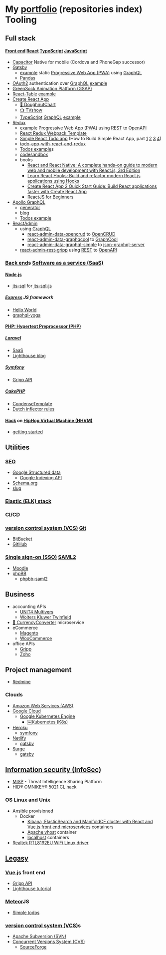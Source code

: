 # My [portfolio](https://github.com/noud/portfolio/blob/master/README.md) (repositories index) Tooling

## Full stack

#### [Front end](https://github.com/noud/frontend) [React](https://reactjs.org) [TypeScript](https://en.wikipedia.org/wiki/TypeScript) [JavaScript](https://en.wikipedia.org/wiki/JavaScript)

- [Capacitor](https://capacitor.ionicframework.com/docs) Native for mobile (Cordova and PhoneGap successor)
- [Gatsby](https://www.gatsbyjs.org)
    - [example](https://github.com/noud/gatsby-graphql-gripp) static [Progressive Web App (PWA)](https://en.wikipedia.org/wiki/Progressive_web_applications) using [GraphQL](https://graphql.org)
    - [Pandas](https://github.com/noud/gatsby-starter-hello-world-pandas)
- [OAuth2](https://en.wikipedia.org/wiki/OAuth#OAuth_2.0) authentication over [GraphQL](https://lighthouse-passport-auth.web.app) [example](https://github.com/noud/frontend)
- [GreenSock Animation Platform (GSAP)](https://github.com/noud/react-gsap-example)
- [React-Table](https://react-table.js.org) [example](https://github.com/noud/frontend)
- [Create React App](https://create-react-app.dev)
    - [🍩 DoughnutChart](https://github.com/noud/cra-chartjs)
    - [📺 TVshow](https://github.com/noud/cra-tv-show)
    - [TypeScript](https://en.wikipedia.org/wiki/TypeScript) [GraphQL](https://graphql.org) [example](https://github.com/noud/cra-typescript-graphql)
- [Redux](https://redux.js.org)
    - [example](https://github.com/noud/react-redux-rest-openapi-gripp) [Progressive Web App (PWA)](https://en.wikipedia.org/wiki/Progressive_web_applications) using [REST](https://en.wikipedia.org/wiki/REST) to [OpenAPI](https://swagger.io/specification)
    - [React Redux Webpack Template](https://github.com/noud/react-redux-webpack-template)
    - [Simple React Todo app](https://github.com/noud/example-react-todo-app) (How to Build Simple React App, part [1](https://kolosek.com/building-simple-react-app-part-1) [2](https://dev.to/neshaz/building-a-simple-re) [3](https://kolosek.com/building-simple-react-app-part-3) [4](https://kolosek.com/building-simple-react-app-part-4))
    - [todo-app-with-react-and-redux](https://github.com/noud/todo-app-with-react-and-redux)
    - [Todos example](https://github.com/noud/redux-examples)s
    - [codesandbox](https://codesandbox.io/s/todo-app-with-redux-1kf7n)
    - books
        - [React and React Native: A complete hands-on guide to modern web and mobile development with React.js, 3rd Edition](https://books.google.nl/books?id=XCLhDwAAQBAJ&source=gbs_navlinks_s)
        - [Learn React Hooks: Build and refactor modern React.js applications using Hooks](https://books.google.nl/books?id=Tkm4DwAAQBAJ&source=gbs_navlinks_s)
        - [Create React App 2 Quick Start Guide: Build React applications faster with Create React App](https://books.google.nl/books?id=Fs6KDwAAQBAJ&source=gbs_navlinks_s)
        - [ReactJS for Beginners](https://books.google.nl/books?id=R-dfDwAAQBAJ&source=gbs_navlinks_s)
- [Apollo GraphQL](https://www.apollographql.com/docs/react)
    - [generator](https://github.com/noud/react-graphql-code-generator)
    - [blog](https://github.com/noud/react-apollo-blog)
    - [Todos example](https://www.apollographql.com/docs/react/data/mutations)
- [ReactAdmin](https://github.com/noud/gripp_client_react_admin)
    -  using [GraphQL](https://graphql.org)
        - [react-admin-data-opencrud](https://github.com/noud/react-admin-data-opencrud) to [OpenCRUD](https://www.opencrud.org) 
        - [react-admin-data-graphqcool](https://github.com/noud/react-admin-data-graphcool) to [GraphCool](https://github.com/prisma/graphcool-framework)
        - [react-admin-data-graphql-simple](https://github.com/noud/react-admin-data-graphql-simple) to [json-graphql-server](https://github.com/marmelab/json-graphql-server)
    - [react-admin-rest-gripp](https://github.com/noud/react-admin-rest-gripp) using [REST](https://en.wikipedia.org/wiki/REST) to [OpenAPI](https://swagger.io/specification)

### [Back end](https://en.wikipedia.org/wiki/Front_end_and_back_end)s [Software as a service (SaaS)](https://en.wikipedia.org/wiki/Software_as_a_service)

#### [Node.js](https://nodejs.org/en)

- [jts-sql](https://github.com/noud/jts-sql) for [jts-sql-js](https://github.com/noud/jts-sql-js)

##### [Express](https://expressjs.com) JS framework

- [Hello World](https://github.com/noud/express-hello-world)
- [graphql-yoga](https://github.com/prisma-labs/graphql-yoga)

#### [PHP: Hypertext Preprocessor (PHP)](https://www.php.net)

##### [Laravel](https://laravel.com)

- [SaaS](https://github.com/noud/saas)
- [Lighthouse blog](https://github.com/noud/lighthouse-tutorial)

##### [Symfony](https://symfony.com)

- [Gripp API](https://github.com/noud/gripp_symfony)

##### [CakePHP](https://cakephp.org)

- [CondenseTemplate](https://github.com/noud/cakephp-condense_template)
- [Dutch inflector rules](https://github.com/noud/cakephp-dutch)

#### [Hack](https://hacklang.org) on [HipHop Virtual Machine (HHVM)](https://hhvm.com)

- [getting started](https://github.com/noud/hack-hhvm-getting-started)

## Utilities

### [SEO](https://github.com/noud/seo)

- [Google Structured data](https://github.com/noud/laravel-seo-google-structured-data)
    - [Google Indexing API](https://github.com/noud/laravel-seo-google-indexing-api)
- [Schema.org](https://github.com/noud/laravel-seo-schema-org)
- [slug](https://github.com/noud/https://github.com/noud/laravel-seo-slug)

### [Elastic (ELK) stack](https://www.elastic.co)

### CI/CD

### [version control system (VCS)](https://en.wikipedia.org/wiki/Version_control) [Git](https://git-scm.com)

- [BitBucket](https://bitbucket.org)
- [GitHub](https://github.com/noud/github-error)

### [Single sign-on (SSO)](https://en.wikipedia.org/wiki/Single_sign-on) [SAML2](https://en.wikipedia.org/wiki/Security_Assertion_Markup_Language)

- [Moodle](https://moodle.org/?lang=en)
- [phpBB](https://github.com/noud/sso-phpbb)
    - [phpbb-saml2](https://github.com/noud/phpbb-saml2)

## Business

- accounting APIs
    - [UNIT4 Multivers](https://api.online.unit4.nl/V18/Documentation)
    - [Wolters Kluwer Twinfield](https://taxnl.wolterskluwer.com/software-koppelingen/partner-worden/koppelen-aan-wolters-kluwer-twinfield)
- [💱 CurrencyConverter](https://github.com/noud/CurrencyConverter-SaaS) microservice
- eCommerce
    - [Magento](https://magento.com/products/magento-open-source)
    - [WooCommerce](https://woocommerce.com)
- office APIs
    - [Gripp](https://www.gripp.com/support/werken-met-de-gripp-api)
    - [Zoho](https://www.zoho.com/developer/rest-api.html)

## Project management

- [Redmine](https://www.redmine.org)

### Clouds

- [Amazon Web Services (AWS)](https://aws.amazon.com)
- [Google Cloud](https://cloud.google.com/gcp)
    - [Google Kubernetes Engine](https://cloud.google.com/kubernetes-engine)
        - [￼Kubernetes (K8s)](https://kubernetes.io)
- [Heroku](https://www.heroku.com)
    - [symfony](https://github.com/noud/symfony3-heroku)
- [Netlify](https://www.netlify.com)
    - [gatsby](https://github.com/noud/gatsby-starter-hello-world-pandas)
- [Surge](https://surge.sh)
    - [gatsby](https://github.com/noud/gatsby-starter-hello-world-pandas)

## [Information security (InfoSec)](https://en.wikipedia.org/wiki/Information_security)

- [MISP](https://github.com/noud/MISP/commits/1.0) - Threat Intelligence Sharing Platform
- [HID® OMNIKEY® 5021 CL hack](https://github.com/noud/pcsc#hid-omnikey-5021-cl)

### OS Linux and Unix

- Ansible provisioned
    - Docker
        - [Kibana, ElasticSearch and ManifoldCF cluster with React and Vue.js front end microservices](https://github.com/noud/elasticsearch-docker-ansible) containers
        - [Apache vhost](https://github.com/noud/laradock-hieu) container
        - [localhost](https://github.com/noud/laradock/tree/localhost#localhost) containers
- [Realtek RTL8192EU WiFi Linux driver](https://github.com/noud/rtl8192EU_WiFi_linux)

## [Legasy](https://en.wikipedia.org/wiki/Legacy)

### [Vue.js](https://vuejs.org) front end

- [Gripp API](https://github.com/noud/gripp_client_vue)
- [Lighthouse tutorial](https://github.com/noud/lighthouse-tutorial)

### [Meteor](https://www.meteor.com)JS

- [Simple todos](https://github.com/noud/meteor-simple-todos)

### [version control system (VCS)](https://en.wikipedia.org/wiki/Version_control)s

- [Apache Subversion (SVN)](https://subversion.apache.org)
- [Concurrent Versions System (CVS)](https://www.nongnu.org/cvs)
    - [SourceForge](https://sourceforge.net)